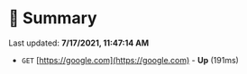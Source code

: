 # 📖 Summary
Last updated: **7/17/2021, 11:47:14 AM**

- `GET` [https://google.com](https://google.com) - **Up** (191ms)
